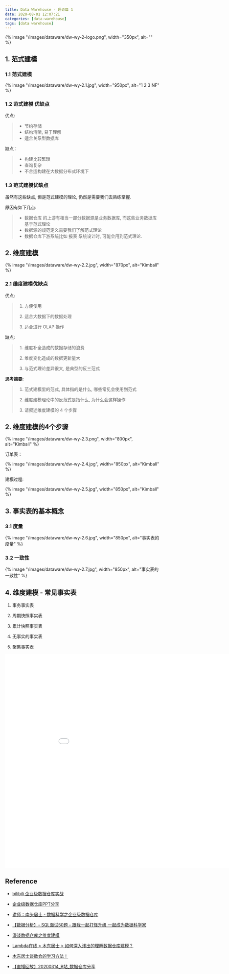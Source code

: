 ```yaml
---
title: Data Warehouse - 理论篇 1
date: 2020-08-01 12:07:21
categories: [data-warehouse]
tags: [data warehouse]
---
```


{% image "/images/dataware/dw-wy-2-logo.png", width="350px", alt="" %}

<!-- more -->

## 1. 范式建模

### 1.1 范式建模

{% image "/images/dataware/dw-wy-2.1.jpg", width="950px", alt="1 2 3 NF" %}

### 1.2 范式建模 优缺点

优点:

> - 节约存储
> - 结构清晰, 易于理解
> - 适合关系型数据库

缺点：

> - 构建比较繁琐
> - 查询复杂
> - 不合适构建在大数据分布式环境下

### 1.3 范式建模优缺点

虽然有这些缺点, 但是范式建模的理论, 仍然是需要我们去熟练掌握.

原因有如下几点:

> - 数据仓库 的上游有相当一部分数据源是业务数据库, 而这些业务数据库基于范式理论
> - 数据源的规范定义需要我们了解范式理论
> - 数据仓库下游系统比如 报表 系统设计时, 可能会用到范式理论.

## 2. 维度建模

{% image "/images/dataware/dw-wy-2.2.jpg", width="870px", alt="Kimball" %}

### 2.1 维度建模优缺点

优点:

> 1. 方便使用
> 
> 2. 适合大数据下的数据处理
> 
> 3. 适合进行 OLAP 操作

缺点:

> 1. 维度补全造成的数据存储的浪费
> 
> 2. 维度变化造成的数据更新量大
> 
> 3. 与范式理论差异很大, 是典型的反三范式

**思考摘要:**

> 1. 范式建模里的范式, 具体指的是什么, 哪些常见会使用到范式
> 
> 2. 维度建模理论中的反范式是指什么, 为什么会这样操作
> 
> 3. 请叙述维度建模的 4 个步骤

## 2. 维度建模的4个步骤

{% image "/images/dataware/dw-wy-2.3.png", width="800px", alt="Kimball" %}

订单表：

{% image "/images/dataware/dw-wy-2.4.jpg", width="850px", alt="Kimball" %}

建模过程:

{% image "/images/dataware/dw-wy-2.5.jpg", width="850px", alt="Kimball" %}

## 3. 事实表的基本概念

### 3.1 度量

{% image "/images/dataware/dw-wy-2.6.jpg", width="850px", alt="事实表的度量" %}

### 3.2 一致性

{% image "/images/dataware/dw-wy-2.7.jpg", width="850px", alt="事实表的一致性" %}

## 4. 维度建模 - 常见事实表

1. 事务事实表

2. 周期快照事实表

3. 累计快照事实表

4. 无事实的事实表

5. 聚集事实表

<center><embed src="/images/dataware/08如何构建事实表之常见的事实表.pdf" width="950" height="700"></center>

## Reference

- [bilibili 企业级数据仓库实战](https://www.bilibili.com/video/av63753220)
- [企业级数据仓库PPT分享](https://mp.weixin.qq.com/s/qDZTIj5yw2L9aYLuX6AdDA)
- [讲师：南头居士 - 数据科学之企业级数据仓库](https://study.163.com/course/courseMain.htm?courseId=1209564814)
- [【数据分析】- SQL面试50题 - 跟我一起打怪升级 一起成为数据科学家](https://www.bilibili.com/video/BV1q4411G7Lw/?spm_id_from=333.788.videocard.1)

- [漫谈数据仓库之维度建模](https://blog.csdn.net/zhaodedong/article/details/54174011)
- [Lambda在线 > 木东居士 > 如何深入浅出的理解数据仓库建模？](http://vlambda.com/wz_wGdxJOCaCu.html)
- [木东居士谈数仓的学习方法！](https://blog.csdn.net/zhaodedong/article/details/104604247)

- [【直播回放】20200314_B站_数据仓库分享](https://www.bilibili.com/video/BV1F7411f7uZ)
